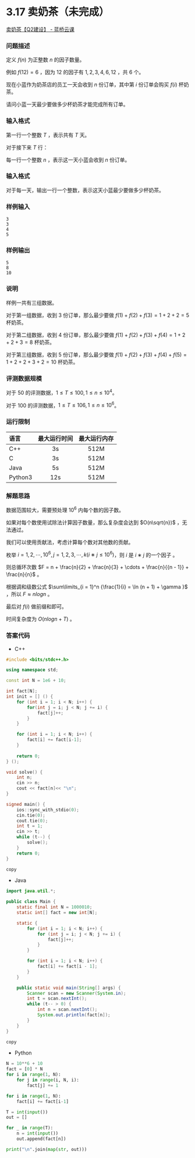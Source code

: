 # 3.17 卖奶茶（未完成）

[卖奶茶【Q2建设】 - 蓝桥云课](https://www.lanqiao.cn/problems/3689/learning/)

### 问题描述

定义 $f(n)$ 为正整数 $n$ 的因子数量。

例如 $f(12)=6$ ，因为 $12$ 的因子有 $1,2,3,4,6,12$ ，共 $6$ 个。

现在小蓝作为奶茶店的员工一天会收到 $n$ 份订单，其中第 $i$ 份订单会购买 $f(i)$ 杯奶茶。

请问小蓝一天最少要做多少杯奶茶才能完成所有订单。

### 输入格式

第一行一个整数 $T$ ，表示共有 $T$ 天。

对于接下来 $T$ 行：

每一行一个整数 $n$ ，表示这一天小蓝会收到 $n$ 份订单。

### 输入格式

对于每一天，输出一行一个整数，表示这天小蓝最少要做多少杯奶茶。

### 样例输入

```text
3
3
4
5
```

### 样例输出

```text
5
8
10
```

### 说明

样例一共有三组数据。

对于第一组数据，收到 3 份订单，那么最少要做 $f(1)+f(2)+f(3)=1+2+2=5$ 杯奶茶。

对于第二组数据，收到 4 份订单，那么最少要做 $f(1)+f(2)+f(3)+f(4)=1+2+2+3=8$ 杯奶茶。

对于第三组数据，收到 5 份订单，那么最少要做 $f(1)+f(2)+f(3)+f(4)+f(5)=1+2+2+3+2=10$ 杯奶茶。

### 评测数据规模

对于 $50%$ 的评测数据，$1≤T≤100,1≤n≤10^4$。

对于 $100%$ 的评测数据，$1≤T≤106,1≤n≤10^6$。

### 运行限制

| 语言      | 最大运行时间 | 最大运行内存 |
| :------ | :----: | :----: |
| C++     |   3s   |  512M  |
| C       |   3s   |  512M  |
| Java    |   5s   |  512M  |
| Python3 |   12s  |  512M  |

### 解题思路

数据范围较大，需要预处理 $10^6$ 内每个数的因子数。

如果对每个数使用试除法计算因子数量，那么复杂度会达到 $O(n\sqrt{n}​)$ ，无法通过。

我们可以使用贡献法，考虑计算每个数对其他数的贡献。

枚举 $i=1,2,⋯,10^6,j=1,2,3,⋯,k(i∗j≤10^6)$，则 $i$ 是 $i∗j$ 的一个因子 。

则总循环次数 $F = n + \frac{n}{2} + \frac{n}{3} +  \cdots  + \frac{n}{{n - 1}} + \frac{n}{n}$​ 。

根据调和级数公式 $\sum\limits_{i = 1}^n {\frac{1}{i} = \ln (n + 1) + \gamma }$ ，所以 $F≈nlogn$ 。

最后对 $f(i)$ 做前缀和即可。

时间复杂度为 $O(nlogn+T)$ 。

### 答案代码

* C++

```cpp
#include <bits/stdc++.h>

using namespace std;

const int N = 1e6 + 10;

int fact[N];
int init = [] () {
    for (int i = 1; i < N; i++) {
        for(int j = i; j < N; j += i) {
            fact[j]++;
        }
    }

    for (int i = 1; i < N; i++) {
        fact[i] += fact[i-1];
    }
    
    return 0;
} ();

void solve() {
    int n;
    cin >> n;
    cout << fact[n]<< "\n";
}

signed main() {
    ios::sync_with_stdio(0);
    cin.tie(0);
    cout.tie(0);
    int t = 1;
    cin >> t;
    while (t--) {
        solve();
    }
    return 0;
}

copy
```

* Java

```java
import java.util.*;

public class Main {
    static final int N = 1000010;
    static int[] fact = new int[N];

    static {
        for (int i = 1; i < N; i++) {
            for (int j = i; j < N; j += i) {
                fact[j]++;
            }
        }

        for (int i = 1; i < N; i++) {
            fact[i] += fact[i - 1];
        }
    }

    public static void main(String[] args) {
        Scanner scan = new Scanner(System.in);
        int t = scan.nextInt();
        while (t-- > 0) {
            int n = scan.nextInt();
            System.out.println(fact[n]);
        }
    }
}

copy
```

* Python

```python
N = 10**6 + 10
fact = [0] * N
for i in range(1, N):
    for j in range(i, N, i):
        fact[j] += 1

for i in range(1, N):
    fact[i] += fact[i-1]

T = int(input())
out = []

for _ in range(T):
    n = int(input())
    out.append(fact[n])

print("\n".join(map(str, out)))
```